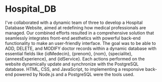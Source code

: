 # Hospital_DB

I've collaborated with a dynamic team of three to develop a Hospital Database Website, aimed at redefining how medical professionals are managed. Our combined efforts resulted in a comprehensive solution that seamlessly integrates front-end aesthetics with powerful back-end functionality to make an user-friendly interface. The goal was to be able to ADD, DELETE, and MODIFY doctor records within a dynamic database with essential fields like {idMedecin}, {prenom}, {nom}, {specialite}, {anneesExperience}, and {idService}. Each actions performed on the website dynamically update and synchronize with the PostgreSQL database. HTML, CSS, and JavaScript, to implementing a responsive back-end powered by Node.js and a PostgreSQL were the tools used.
